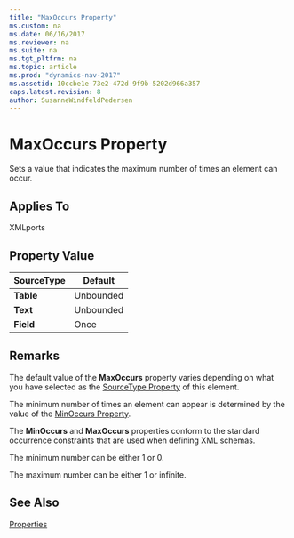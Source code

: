 ```yaml
---
title: "MaxOccurs Property"
ms.custom: na
ms.date: 06/16/2017
ms.reviewer: na
ms.suite: na
ms.tgt_pltfrm: na
ms.topic: article
ms.prod: "dynamics-nav-2017"
ms.assetid: 10ccbe1e-73e2-472d-9f9b-5202d966a357
caps.latest.revision: 8
author: SusanneWindfeldPedersen
---
```

# MaxOccurs Property
Sets a value that indicates the maximum number of times an element can occur.  
  
## Applies To  
 XMLports  
  
## Property Value  
  
|**SourceType**|**Default**|  
|--------------|-----------|  
|**Table**|Unbounded|  
|**Text**|Unbounded|  
|**Field**|Once|  
  
## Remarks  
 The default value of the **MaxOccurs** property varies depending on what you have selected as the [SourceType Property](devenv-sourcetype-property.md) of this element.  
  
 The minimum number of times an element can appear is determined by the value of the [MinOccurs Property](devenv-minoccurs-property.md).  
  
 The **MinOccurs** and **MaxOccurs** properties conform to the standard occurrence constraints that are used when defining XML schemas.  
  
 The minimum number can be either 1 or 0.  
  
 The maximum number can be either 1 or infinite.  
  
## See Also  
 [Properties](devenv-properties.md)